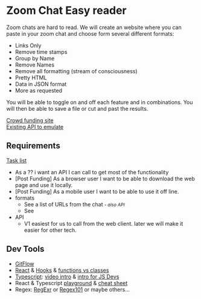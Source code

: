 # Zoom Chat Easy reader

Zoom chats are hard to read. We will create an website where you can paste in your zoom chat and choose form several different formats:

- Links Only
- Remove time stamps
- Group by Name
- Remove Names
- Remove all formatting (stream of consciousness)
- Pretty HTML
- Data in JSON format
- More as requested

You will be able to toggle on and off each feature and in combinations. You will then be able to save a file or cut and past the results.

[Crowd funding site](https://www.gofundme.com/f/public-zoom-chat-formatter)  
[Existing API to emulate](https://github.com/KeysAndValues/zoomchatter)

## Requirements

[Task list](https://github.com/BentleyDavis/Zoom_Chat_Formatter/projects/1)
- As a ?? i want an API I can call to get most of the functionality
- [Post Funding] As a browser user I want  to be able to download the web page and use it locally.
- [Post Funding] As a mobile user I want to be able to use it off line.
- formats 
  - See a list of URLs from the chat <small><i>- also API</i></small>
  - See 
- API
  - V1 easiest for us to call from the web client. later we will make it easier for other tech.

## Dev Tools 

- [GitFlow](https://datasift.github.io/gitflow/IntroducingGitFlow.html)
- [React](https://reactjs.org/) & [Hooks](https://reactjs.org/docs/hooks-intro.html) & [functions vs classes](https://reactjs.org/docs/state-and-lifecycle.html#converting-a-function-to-a-class)
- [Typescript](https://www.typescriptlang.org/): [video intro](https://youtu.be/zQnBQ4tB3ZA) & [intro for JS Devs](https://www.typescriptlang.org/docs/handbook/typescript-in-5-minutes.html)
- React & Typescript [playground](https://www.typescriptlang.org/play?jsx=2&esModuleInterop=true&e=196#example/typescript-with-react) & [cheat sheet](https://github.com/typescript-cheatsheets/react#reacttypescript-cheatsheets)
- Regex: [RegExr](https://regexr.com/) or [Regex101](https://regex101.com/) or maybe others...

